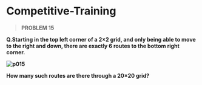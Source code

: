# Competitive-Training

> **PROBLEM 15**

**Q.Starting in the top left corner of a 2×2 grid, and only being able to move to the right and down, there are exactly 6 routes to the bottom right corner.**

**![p015](https://user-images.githubusercontent.com/36408283/38089512-4d548dea-337d-11e8-97ee-380fb074023f.gif)**

**How many such routes are there through a 20×20 grid?**
